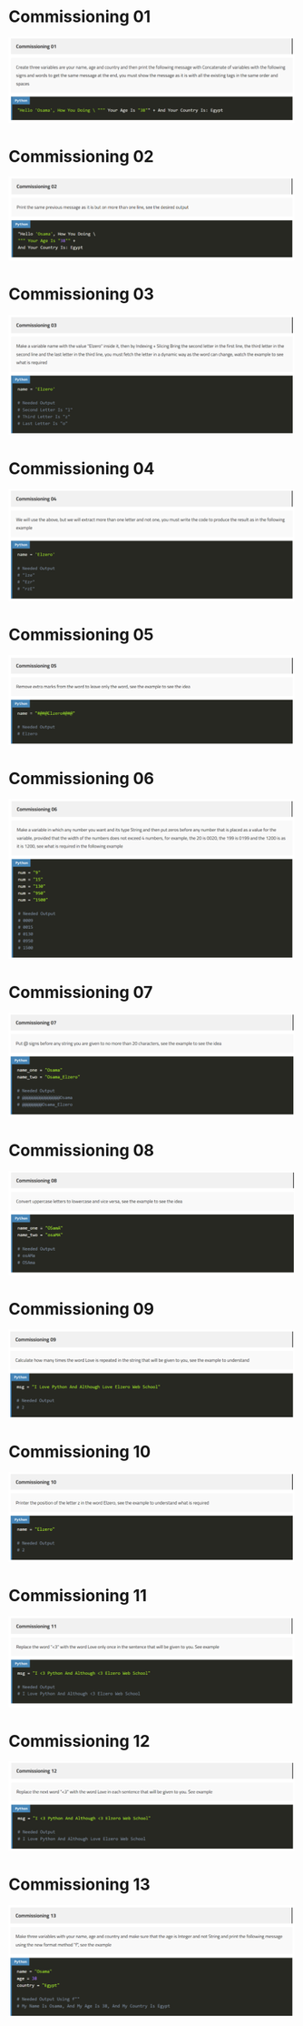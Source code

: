 # Commissioning 01
![Commissioning 01](https://github.com/GeorgeHanyMilad/ElZero-Tasks-With-Python/blob/master/02.%20Strings%20And%20Methods/Images/Commissioning%2001.png?raw=true)
<br>

# Commissioning 02
![Commissioning 02](https://github.com/GeorgeHanyMilad/ElZero-Tasks-With-Python/blob/master/02.%20Strings%20And%20Methods/Images/Commissioning%2002.png?raw=true)
<br>

# Commissioning 03
![Commissioning 03](https://github.com/GeorgeHanyMilad/ElZero-Tasks-With-Python/blob/master/02.%20Strings%20And%20Methods/Images/Commissioning%2003.png?raw=true)
<br>

# Commissioning 04
![Commissioning 04](https://github.com/GeorgeHanyMilad/ElZero-Tasks-With-Python/blob/master/02.%20Strings%20And%20Methods/Images/Commissioning%2004.png?raw=true)
<br>

# Commissioning 05
![Commissioning 05](https://github.com/GeorgeHanyMilad/ElZero-Tasks-With-Python/blob/master/02.%20Strings%20And%20Methods/Images/Commissioning%2005.png?raw=true)
<br>

# Commissioning 06
![Commissioning 06](https://github.com/GeorgeHanyMilad/ElZero-Tasks-With-Python/blob/master/02.%20Strings%20And%20Methods/Images/Commissioning%2006.png?raw=true)
<br>

# Commissioning 07
![Commissioning 07](https://github.com/GeorgeHanyMilad/ElZero-Tasks-With-Python/blob/master/02.%20Strings%20And%20Methods/Images/Commissioning%2007.png?raw=true)
<br>

# Commissioning 08
![Commissioning 08](https://github.com/GeorgeHanyMilad/ElZero-Tasks-With-Python/blob/master/02.%20Strings%20And%20Methods/Images/Commissioning%2008.png?raw=true)
<br>

# Commissioning 09
![Commissioning 09](https://github.com/GeorgeHanyMilad/ElZero-Tasks-With-Python/blob/master/02.%20Strings%20And%20Methods/Images/Commissioning%2009.png?raw=true)
<br>

# Commissioning 10
![Commissioning 10](https://github.com/GeorgeHanyMilad/ElZero-Tasks-With-Python/blob/master/02.%20Strings%20And%20Methods/Images/Commissioning%2010.png?raw=true)
<br>

# Commissioning 11
![Commissioning 11](https://github.com/GeorgeHanyMilad/ElZero-Tasks-With-Python/blob/master/02.%20Strings%20And%20Methods/Images/Commissioning%2011.png?raw=true)
<br>

# Commissioning 12
![Commissioning 12](https://github.com/GeorgeHanyMilad/ElZero-Tasks-With-Python/blob/master/02.%20Strings%20And%20Methods/Images/Commissioning%2012.png?raw=true)
<br>

# Commissioning 13
![Commissioning 13](https://github.com/GeorgeHanyMilad/ElZero-Tasks-With-Python/blob/master/02.%20Strings%20And%20Methods/Images/Commissioning%2013.png?raw=true)
<br>
